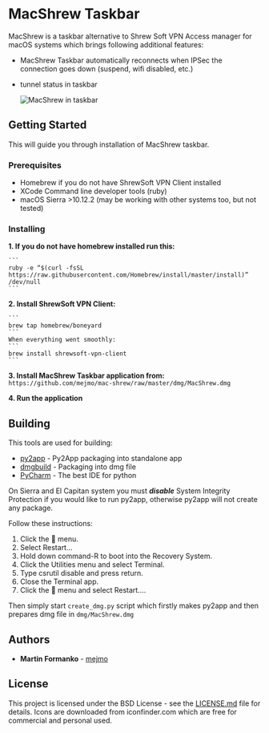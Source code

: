 # MacShrew Taskbar

MacShrew is a taskbar alternative to Shrew Soft VPN Access manager for macOS systems
which brings following additional features:
- MacShrew Taskbar automatically reconnects when IPSec the connection goes down (suspend, wifi disabled,
 etc.)
- tunnel status in taskbar

    ![MacShrew in taskbar](http://178.79.191.30/github_linking/MacShrew1.jpg "MacShrew Taskbar")

## Getting Started

This will guide you through installation of MacShrew taskbar.

### Prerequisites

- Homebrew if you do not have ShrewSoft VPN Client installed
- XCode Command line developer tools (ruby)
- macOS Sierra >10.12.2 (may be working with other systems too, but not tested)

### Installing

**1. If you **do not have homebrew installed** run this:**

    ```
    ruby -e “$(curl -fsSL https://raw.githubusercontent.com/Homebrew/install/master/install)” /dev/null
    ```

**2. Install ShrewSoft VPN Client:**

    ```
    brew tap homebrew/boneyard
    ```
    When everything went smoothly:
    ```
    brew install shrewsoft-vpn-client
    ```

**3. Install MacShrew Taskbar application from:**
    ```
   https://github.com/mejmo/mac-shrew/raw/master/dmg/MacShrew.dmg
    ```

**4. Run the application**

## Building

This tools are used for building:

* [py2app](https://pythonhosted.org/py2app/) - Py2App packaging into standalone app
* [dmgbuild](https://bitbucket.org/al45tair/dmgbuild/) - Packaging into dmg file
* [PyCharm](https://www.jetbrains.com/pycharm/) - The best IDE for python

On Sierra and El Capitan system you must _**disable**_ System Integrity Protection if you would like to run py2app,
otherwise py2app will not create any package.

Follow these instructions:

1. Click the  menu.
2. Select Restart...
3. Hold down command-R to boot into the Recovery System.
4. Click the Utilities menu and select Terminal.
5. Type csrutil disable and press return.
6. Close the Terminal app.
7. Click the  menu and select Restart....


Then simply start `create_dmg.py` script which firstly makes py2app and then prepares dmg file
in `dmg/MacShrew.dmg`

## Authors

* **Martin Formanko** - [mejmo](https://github.com/mejmo)

## License

This project is licensed under the BSD License - see the [LICENSE.md](LICENSE.md) file for details.
Icons are downloaded from iconfinder.com which are free for commercial and personal used.


